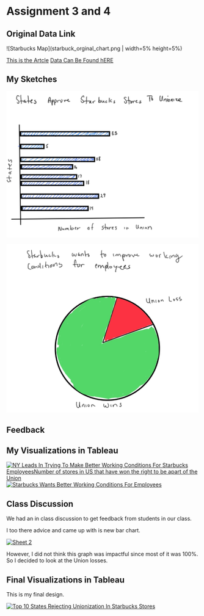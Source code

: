 # Assignment 3 and 4

## Original Data Link

![Starbucks Map](starbuck_orginal_chart.png | width=5% height=5%)

[This is the Artcle](https://www.cnbc.com/2022/12/09/map-of-starbucks-stores-that-voted-to-unionize.html)
[Data Can Be Found hERE](https://docs.google.com/spreadsheets/d/11b4c6hOR-LmxNXQc2Q--Am4NiVAIAGzIBCPfDOwDU44/edit#gid=980621332)



## My Sketches

![Redesign Sketch 1](starbucks_redesign_sketch_barchart.png)

![Redesign Sketch 2](starbucks_redesign_sketch_piechart.png)


## Feedback



## My Visualizations in Tableau

<div class='tableauPlaceholder' id='viz1675809907752' style='position: relative'><noscript><a href='#'><img alt='NY Leads In Trying To Make Better Working Conditions For Starbucks EmployeesNumber of stores in US that have won the right to be apart of the Union ' src='https:&#47;&#47;public.tableau.com&#47;static&#47;images&#47;As&#47;Assignment34PieChart&#47;barchart&#47;1_rss.png' style='border: none' /></a></noscript><object class='tableauViz'  style='display:none;'><param name='host_url' value='https%3A%2F%2Fpublic.tableau.com%2F' /> <param name='embed_code_version' value='3' /> <param name='site_root' value='' /><param name='name' value='Assignment34PieChart&#47;barchart' /><param name='tabs' value='no' /><param name='toolbar' value='yes' /><param name='static_image' value='https:&#47;&#47;public.tableau.com&#47;static&#47;images&#47;As&#47;Assignment34PieChart&#47;barchart&#47;1.png' /> <param name='animate_transition' value='yes' /><param name='display_static_image' value='yes' /><param name='display_spinner' value='yes' /><param name='display_overlay' value='yes' /><param name='display_count' value='yes' /><param name='language' value='en-US' /></object></div>            <script type='text/javascript'>                    
  var divElement = document.getElementById('viz1675809907752');                    
  var vizElement = divElement.getElementsByTagName('object')[0];                    
  vizElement.style.width='100%';vizElement.style.height=(divElement.offsetWidth*0.75)+'px';                    
  var scriptElement = document.createElement('script');                    
  scriptElement.src = 'https://public.tableau.com/javascripts/api/viz_v1.js';                    
  vizElement.parentNode.insertBefore(scriptElement, vizElement);                
</script>



<div class='tableauPlaceholder' id='viz1675810196914' style='position: relative'><noscript><a href='#'><img alt='Starbucks Wants Better Working Conditions For Employees ' src='https:&#47;&#47;public.tableau.com&#47;static&#47;images&#47;As&#47;Assignment34PieChart&#47;piechart&#47;1_rss.png' style='border: none' /></a></noscript><object class='tableauViz'  style='display:none;'><param name='host_url' value='https%3A%2F%2Fpublic.tableau.com%2F' /> <param name='embed_code_version' value='3' /> <param name='site_root' value='' /><param name='name' value='Assignment34PieChart&#47;piechart' /><param name='tabs' value='no' /><param name='toolbar' value='yes' /><param name='static_image' value='https:&#47;&#47;public.tableau.com&#47;static&#47;images&#47;As&#47;Assignment34PieChart&#47;piechart&#47;1.png' /> <param name='animate_transition' value='yes' /><param name='display_static_image' value='yes' /><param name='display_spinner' value='yes' /><param name='display_overlay' value='yes' /><param name='display_count' value='yes' /><param name='language' value='en-US' /></object></div>                
<script type='text/javascript'>                    
  var divElement = document.getElementById('viz1675810196914');                    
  var vizElement = divElement.getElementsByTagName('object')[0];                    
  vizElement.style.width='100%';vizElement.style.height=(divElement.offsetWidth*0.75)+'px';                    
  var scriptElement = document.createElement('script');                    
  scriptElement.src = 'https://public.tableau.com/javascripts/api/viz_v1.js';                    
  vizElement.parentNode.insertBefore(scriptElement, vizElement);                
</script>


## Class Discussion

We had an in class discussion to get feedback from students in our class. 

I too there advice and came up with is new bar chart.

<div class='tableauPlaceholder' id='viz1675808422785' style='position: relative'><noscript><a href='#'><img alt='Sheet 2 ' src='https:&#47;&#47;public.tableau.com&#47;static&#47;images&#47;tw&#47;twsd_class_discussion_revision&#47;Sheet2&#47;1_rss.png' style='border: none' /></a></noscript><object class='tableauViz'  style='display:none;'><param name='host_url' value='https%3A%2F%2Fpublic.tableau.com%2F' /> <param name='embed_code_version' value='3' /> <param name='site_root' value='' /><param name='name' value='twsd_class_discussion_revision&#47;Sheet2' /><param name='tabs' value='no' /><param name='toolbar' value='yes' /><param name='static_image' value='https:&#47;&#47;public.tableau.com&#47;static&#47;images&#47;tw&#47;twsd_class_discussion_revision&#47;Sheet2&#47;1.png' /> <param name='animate_transition' value='yes' /><param name='display_static_image' value='yes' /><param name='display_spinner' value='yes' /><param name='display_overlay' value='yes' /><param name='display_count' value='yes' /><param name='language' value='en-US' /></object></div>                
<script type='text/javascript'>                    
  var divElement = document.getElementById('viz1675808422785');                    
  var vizElement = divElement.getElementsByTagName('object')[0];                    
  vizElement.style.width='100%';vizElement.style.height=(divElement.offsetWidth*0.75)+'px';                    
  var scriptElement = document.createElement('script');                    
  scriptElement.src = 'https://public.tableau.com/javascripts/api/viz_v1.js';                    
  vizElement.parentNode.insertBefore(scriptElement, vizElement);                
</script>

However, I did not think this graph was impactful since most of it was 100%. So I decided to look at the Union losses.

## Final Visualizations in Tableau

This is my final design. 

<div class='tableauPlaceholder' id='viz1675808726797' style='position: relative'><noscript><a href='#'><img alt='Top 10 States Rejecting Unionization In Starbucks Stores ' src='https:&#47;&#47;public.tableau.com&#47;static&#47;images&#47;To&#47;Top10UnionRejections&#47;Sheet1&#47;1_rss.png' style='border: none' /></a></noscript><object class='tableauViz'  style='display:none;'><param name='host_url' value='https%3A%2F%2Fpublic.tableau.com%2F' /> <param name='embed_code_version' value='3' /> <param name='site_root' value='' /><param name='name' value='Top10UnionRejections&#47;Sheet1' /><param name='tabs' value='no' /><param name='toolbar' value='yes' /><param name='static_image' value='https:&#47;&#47;public.tableau.com&#47;static&#47;images&#47;To&#47;Top10UnionRejections&#47;Sheet1&#47;1.png' /> <param name='animate_transition' value='yes' /><param name='display_static_image' value='yes' /><param name='display_spinner' value='yes' /><param name='display_overlay' value='yes' /><param name='display_count' value='yes' /><param name='language' value='en-US' /></object></div>                
<script type='text/javascript'>                    
  var divElement = document.getElementById('viz1675808726797');                    
  var vizElement = divElement.getElementsByTagName('object')[0];                    
  vizElement.style.width='100%';vizElement.style.height=(divElement.offsetWidth*0.75)+'px';                    
  var scriptElement = document.createElement('script');                    
  scriptElement.src = 'https://public.tableau.com/javascripts/api/viz_v1.js';                   
  vizElement.parentNode.insertBefore(scriptElement, vizElement);                
</script>


